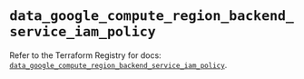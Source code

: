 # `data_google_compute_region_backend_service_iam_policy`

Refer to the Terraform Registry for docs: [`data_google_compute_region_backend_service_iam_policy`](https://registry.terraform.io/providers/hashicorp/google-beta/6.49.1/docs/data-sources/google_compute_region_backend_service_iam_policy).
